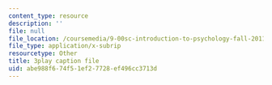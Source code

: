 ```yaml
---
content_type: resource
description: ''
file: null
file_location: /coursemedia/9-00sc-introduction-to-psychology-fall-2011/abe988f674f51ef27728ef496cc3713d_z9XQpjNgeBI.srt
file_type: application/x-subrip
resourcetype: Other
title: 3play caption file
uid: abe988f6-74f5-1ef2-7728-ef496cc3713d
---
```

